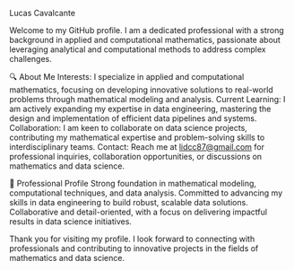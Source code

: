Lucas Cavalcante

Welcome to my GitHub profile. I am a dedicated professional with a strong background in applied and computational mathematics, passionate about leveraging analytical and computational methods to address complex challenges.

🔍 About Me
Interests: I specialize in applied and computational mathematics, focusing on developing innovative solutions to real-world problems through mathematical modeling and analysis.
Current Learning: I am actively expanding my expertise in data engineering, mastering the design and implementation of efficient data pipelines and systems.
Collaboration: I am keen to collaborate on data science projects, contributing my mathematical expertise and problem-solving skills to interdisciplinary teams.
Contact: Reach me at lidcc87@gmail.com for professional inquiries, collaboration opportunities, or discussions on mathematics and data science.

💼 Professional Profile
Strong foundation in mathematical modeling, computational techniques, and data analysis.
Committed to advancing my skills in data engineering to build robust, scalable data solutions.
Collaborative and detail-oriented, with a focus on delivering impactful results in data science initiatives.

Thank you for visiting my profile. I look forward to connecting with professionals and contributing to innovative projects in the fields of mathematics and data science.

<!---
lucascavalcante87/lucascavalcante87 is a ✨ special ✨ repository because its `README.md` (this file) appears on your GitHub profile.
You can click the Preview link to take a look at your changes.
--->
